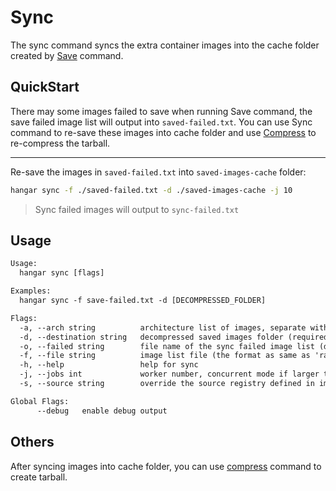 # Sync

The sync command syncs the extra container images into the cache folder created by [Save](./save.md) command.

## QuickStart

There may some images failed to save when running Save command, the save failed image list will output into `saved-failed.txt`. You can use Sync command to re-save these images into cache folder and use [Compress](./compress.md) to re-compress the tarball.

----

Re-save the images in `saved-failed.txt` into `saved-images-cache` folder:

```sh
hangar sync -f ./saved-failed.txt -d ./saved-images-cache -j 10
```

> Sync failed images will output to `sync-failed.txt`

## Usage

```txt
Usage:
  hangar sync [flags]

Examples:
  hangar sync -f save-failed.txt -d [DECOMPRESSED_FOLDER]

Flags:
  -a, --arch string          architecture list of images, separate with ',' (default "amd64,arm64")
  -d, --destination string   decompressed saved images folder (required)
  -o, --failed string        file name of the sync failed image list (default "sync-failed.txt")
  -f, --file string          image list file (the format as same as 'rancher-images.txt') (required)
  -h, --help                 help for sync
  -j, --jobs int             worker number, concurrent mode if larger than 1, max 20 (default 1)
  -s, --source string        override the source registry defined in image list

Global Flags:
      --debug   enable debug output
```

## Others

After syncing images into cache folder, you can use [compress](./compress.md) command to create tarball.
